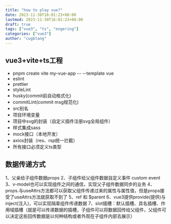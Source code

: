 ```yaml
---
title: "how to play vue?"
date: 2023-11-30T16:01:23+08:00
lastmod: 2023-11-30T16:01:23+08:00
draft: true
tags: ["vue3", "ts", "engering"]
categories: ["vue3"]
author: "cugbtang"
---
```



## vue3+vite+ts工程

- pnpm create vite my-vue-app -- --template vue
- eslint
- prettier
- styleLint
- husky(commit前自动格式化)
- commitLint(commit msg规范化)
- src别名
- 项目环境变量
- 项目中svg的封装（自定义插件注册svg全局组件）
- 样式集成sass
- mock接口（本地开发）
- axios封装（res、rsp统一拦截）
- 所有接口必须定义ts类型

## 数据传递方式

1、父亲给子组件数据props
2、子组件给父组件数据自定义事件 custom event
3、v-model也可以实现组件之间的通信，实现父子组件数据同步的业务
4、props.与useAttrs方法都可以获取父组件传递过来的属性与属性值，但是props接受了useAttrs方法就获取不到了
5、ref 和 $parent
6、vue3提供provide(提供)与inject(注入)，可以实现隔辈组件传递数据
7、slot插槽：默认插槽、具名插槽、作用域插槽（就是可以传递数据的插槽，子组件可以将数据回传给父组件，父组件可以决定这些回传数据是以何种结构或者外观在子组件内部去展示）
